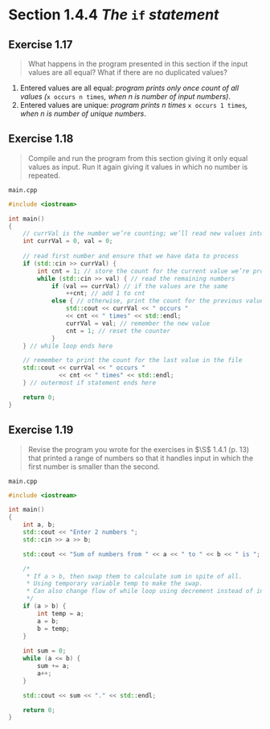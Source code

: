 # Section 1.4.4 _The_ `if` _statement_

## Exercise 1.17

> What happens in the program presented in this section if the input values are all equal? What if there are no duplicated values?

1. Entered values are all equal: _program prints only once count of all values (_`x occurs n times`_, when $n$ is number of input numbers)_.
2. Entered values are unique: _program prints $n$ times_ `x occurs 1 times`_, when $n$ is number of unique numbers_.



## Exercise 1.18

> Compile and run the program from this section giving it only equal values as input. Run it again giving it values in which no number is repeated.

`main.cpp`
```cpp
#include <iostream>

int main()
{
    // currVal is the number we’re counting; we’ll read new values into val
    int currVal = 0, val = 0;
    
    // read first number and ensure that we have data to process
    if (std::cin >> currVal) {
        int cnt = 1; // store the count for the current value we’re processing
        while (std::cin >> val) { // read the remaining numbers
            if (val == currVal) // if the values are the same
                ++cnt; // add 1 to cnt
            else { // otherwise, print the count for the previous value
                std::cout << currVal << " occurs "
                << cnt << " times" << std::endl;
                currVal = val; // remember the new value
                cnt = 1; // reset the counter
            }
    } // while loop ends here

    // remember to print the count for the last value in the file
    std::cout << currVal << " occurs "
              << cnt << " times" << std::endl;
    } // outermost if statement ends here

    return 0;
}
```



## Exercise 1.19

> Revise the program you wrote for the exercises in $\S$ 1.4.1 (p. 13) that printed a range of numbers so that it handles input in which the first number is smaller than the second.

`main.cpp`
```cpp
#include <iostream>

int main()
{
    int a, b;
    std::cout << "Enter 2 numbers ";
    std::cin >> a >> b;

    std::cout << "Sum of numbers from " << a << " to " << b << " is ";

    /*
     * If a > b, then swap them to calculate sum in spite of all.
     * Using temporary variable temp to make the swap.
     * Can also change flow of while loop using decrement instead of increment.
     */
    if (a > b) {
        int temp = a;
        a = b;
        b = temp;
    }
    
    int sum = 0;
    while (a <= b) {
        sum += a;
        a++;
    }

    std::cout << sum << "." << std::endl;

    return 0;
}
```

